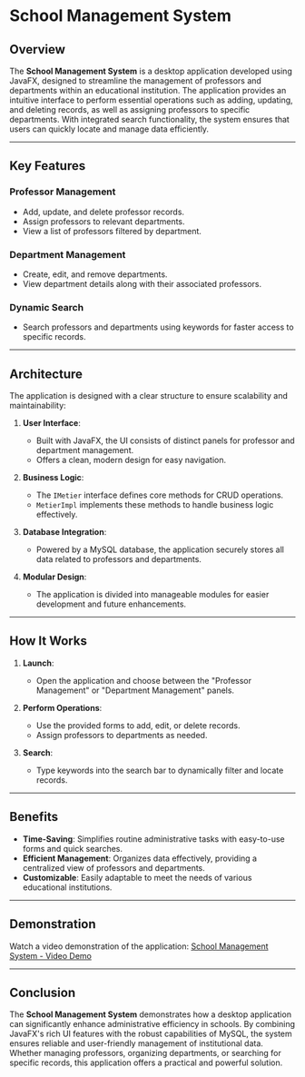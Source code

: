 # School Management System

## Overview

The **School Management System** is a desktop application developed using JavaFX, designed to streamline the management of professors and departments within an educational institution. The application provides an intuitive interface to perform essential operations such as adding, updating, and deleting records, as well as assigning professors to specific departments. With integrated search functionality, the system ensures that users can quickly locate and manage data efficiently.

---

## Key Features

### **Professor Management**
- Add, update, and delete professor records.
- Assign professors to relevant departments.
- View a list of professors filtered by department.

### **Department Management**
- Create, edit, and remove departments.
- View department details along with their associated professors.

### **Dynamic Search**
- Search professors and departments using keywords for faster access to specific records.

---

## Architecture

The application is designed with a clear structure to ensure scalability and maintainability:

1. **User Interface**:
    - Built with JavaFX, the UI consists of distinct panels for professor and department management.
    - Offers a clean, modern design for easy navigation.

2. **Business Logic**:
    - The `IMetier` interface defines core methods for CRUD operations.
    - `MetierImpl` implements these methods to handle business logic effectively.

3. **Database Integration**:
    - Powered by a MySQL database, the application securely stores all data related to professors and departments.

4. **Modular Design**:
    - The application is divided into manageable modules for easier development and future enhancements.

---

## How It Works

1. **Launch**:
    - Open the application and choose between the "Professor Management" or "Department Management" panels.

2. **Perform Operations**:
    - Use the provided forms to add, edit, or delete records.
    - Assign professors to departments as needed.

3. **Search**:
    - Type keywords into the search bar to dynamically filter and locate records.

---

## Benefits

- **Time-Saving**: Simplifies routine administrative tasks with easy-to-use forms and quick searches.
- **Efficient Management**: Organizes data effectively, providing a centralized view of professors and departments.
- **Customizable**: Easily adaptable to meet the needs of various educational institutions.

---

## Demonstration

Watch a video demonstration of the application: [School Management System - Video Demo](https://example.com/demo)

---

## Conclusion

The **School Management System** demonstrates how a desktop application can significantly enhance administrative efficiency in schools. By combining JavaFX's rich UI features with the robust capabilities of MySQL, the system ensures reliable and user-friendly management of institutional data. Whether managing professors, organizing departments, or searching for specific records, this application offers a practical and powerful solution.
